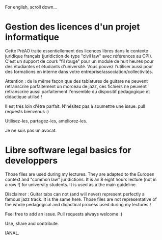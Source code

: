 For english, scroll down...

# Gestion des licences d'un projet informatique

Cette PréAO traite essentiellement des licences libres dans le contexte juridique français (juridiction de type "civil law" avec références au CPI). C'est un support de cours "fil rouge" pour un module de huit heures pour des étudiantes et étudiants d'université. Vous pouvez l'utiliser aussi pour des formations en interne dans votre entreprise/association/collectivités.

Attention : de la même façon que des tablatures de guitare ne peuvent retranscrire parfaitement un morceau de jazz, ces fichiers ne peuvent retranscrire aussi parfaitement l'ensemble du dispositif pédagogique et didactique utilisé !

Il est très loin d'être parfait. N'hésitez pas à soumettre une issue. pull requests bienvenus :)

Utilisez-les, partagez-les, améliorez-les.

Je ne suis pas un avocat.

# Libre software legal basics for developpers

Those files are used during my lectures. They are adapted to the Europen context and "common law" juridictions. It is an 8 eight hours lecture (not in a row !) for university students. It is used as a the main guideline.

Disclaimer : Guitar tabs can not (and will never) represent perfectly a famous jazz track. It is the same here. Those files are not representative of the whole pedagogical and didactical process used during my lectures !

Feel free to add an issue. Pull requests always welcome :)

Use, share and contribute.

IANAL.
